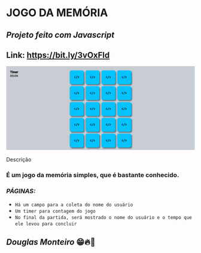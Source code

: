 # JOGO DA MEMÓRIA

## <i>Projeto feito com Javascript </i>

## Link: https://bit.ly/3vOxFld

<p align="center">
      <img src="assets/preview/home_preview.png">
</p

## Descrição

### É um jogo da memória simples, que é bastante conhecido.

### <i> PÁGINAS: </i>

- `Há um campo para a coleta do nome do usuário`
- `Um timer para contagem do jogo`
- `No final da partida, será mostrado o nome do usuário e o tempo que ele levou para concluir`

## <i>Douglas Monteiro</i> 😁🔥🚀


